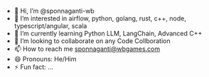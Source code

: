 - 👋 Hi, I’m @sponnaganti-wb
- 👀 I’m interested in airflow, python, golang, rust, c++, node, typescript/angular, scala
- 🌱 I’m currently learning Python LLM, LangChain, Advanced C++
- 💞️ I’m looking to collaborate on any Code Collboration
- 📫 How to reach me sponnaganti@wbgames.com
- 😄 Pronouns: He/Him
- ⚡ Fun fact: ...

<!---
sponnaganti-wb/sponnaganti-wb is a ✨ special ✨ repository because its `README.md` (this file) appears on your GitHub profile.
You can click the Preview link to take a look at your changes.
--->
